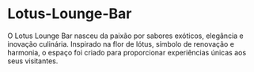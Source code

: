 # Lotus-Lounge-Bar
O Lotus Lounge Bar nasceu da paixão por sabores exóticos, elegância e inovação culinária. Inspirado na flor de lótus, símbolo de renovação e harmonia, o espaço foi criado para proporcionar experiências únicas aos seus visitantes.
